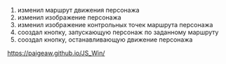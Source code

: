1. изменил маршрут движения персонажа
2. изменил изображение персонажа
3. изменил изображение контрольных точек маршрута персонажа
4. сооздал кнопку, запускающую персонаж по заданному маршруту
5. сооздал кнопку, останавливающую движение персонажа


https://paigeaw.github.io/JS_Win/
